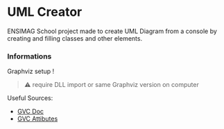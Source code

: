 # UML Creator

ENSIMAG School project made to create UML Diagram from a console by creating and filling classes and other elements.

### Informations

Graphviz setup !
> :warning: require DLL import or same Graphviz version on computer

Useful Sources:
- [GVC Doc](https://graphviz.org/pdf/libguide.pdf)
- [GVC Attibutes](https://graphviz.org/doc/info/attrs.html)
